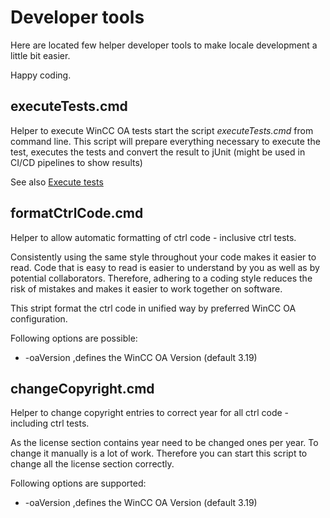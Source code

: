 # Developer tools

Here are located few helper developer tools to make locale development a little bit easier.

Happy coding.

## executeTests.cmd

Helper to execute WinCC OA tests start the script *executeTests.cmd* from command line.
This script will prepare everything necessary to execute the test, executes the tests and convert the result to jUnit (might be used in CI/CD pipelines to show results)

See also [Execute tests](../WinCC_OA_Test/readme.md)

## formatCtrlCode.cmd

Helper to allow automatic formatting of ctrl code - inclusive ctrl tests.

Consistently using the same style throughout your code makes it easier to read. Code that is easy to read is easier to understand by you as well as by potential collaborators. Therefore, adhering to a coding style reduces the risk of mistakes and makes it easier to work together on software.

This stript format the ctrl code in unified way by preferred WinCC OA configuration.

Following options are possible:

+ -oaVersion ,defines the WinCC OA Version (default 3.19)

## changeCopyright.cmd

Helper to change copyright entries to correct year for all ctrl code - including ctrl tests.

As the license section contains year need to be changed ones per year.
To change it manually is a lot of work. Therefore you can start this script to change all the license section correctly.

Following options are supported:

+ -oaVersion ,defines the WinCC OA Version (default 3.19)
